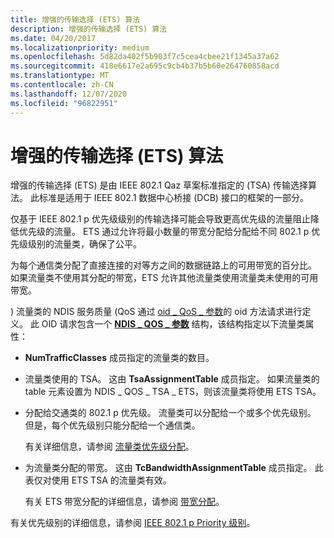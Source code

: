 ```yaml
---
title: 增强的传输选择 (ETS) 算法
description: 增强的传输选择 (ETS) 算法
ms.date: 04/20/2017
ms.localizationpriority: medium
ms.openlocfilehash: 5d82da402f5b903f7c5cea4cbee21f1345a37a62
ms.sourcegitcommit: 418e6617e2a695c9cb4b37b5b60e264760858acd
ms.translationtype: MT
ms.contentlocale: zh-CN
ms.lasthandoff: 12/07/2020
ms.locfileid: "96822951"
---
```

# <a name="enhanced-transmission-selection-ets-algorithm"></a>增强的传输选择 (ETS) 算法


增强的传输选择 (ETS) 是由 IEEE 802.1 Qaz 草案标准指定的 (TSA) 传输选择算法。 此标准是适用于 IEEE 802.1 数据中心桥接 (DCB) 接口的框架的一部分。

仅基于 IEEE 802.1 p 优先级级别的传输选择可能会导致更高优先级的流量阻止降低优先级的流量。 ETS 通过允许将最小数量的带宽分配给分配给不同 802.1 p 优先级级别的流量类，确保了公平。

为每个通信类分配了直接连接的对等方之间的数据链路上的可用带宽的百分比。 如果流量类不使用其分配的带宽，ETS 允许其他流量类使用流量类未使用的可用带宽。

) 流量类的 NDIS 服务质量 (QoS 通过 [oid \_ QoS \_ 参数](./oid-qos-parameters.md)的 oid 方法请求进行定义。 此 OID 请求包含一个 [**NDIS \_ QOS \_ 参数**](/windows-hardware/drivers/ddi/ntddndis/ns-ntddndis-_ndis_qos_parameters) 结构，该结构指定以下流量类属性：

-   **NumTrafficClasses** 成员指定的流量类的数目。

-   流量类使用的 TSA。 这由 **TsaAssignmentTable** 成员指定。 如果流量类的 table 元素设置为 NDIS \_ QOS \_ TSA \_ ETS，则该流量类将使用 ETS TSA。

-   分配给交通类的 802.1 p 优先级。 流量类可以分配给一个或多个优先级别。 但是，每个优先级别只能分配给一个通信类。

    有关详细信息，请参阅 [流量类优先级分配](traffic-class-priority-assignment.md)。

-   为流量类分配的带宽。 这由 **TcBandwidthAssignmentTable** 成员指定。 此表仅对使用 ETS TSA 的流量类有效。

    有关 ETS 带宽分配的详细信息，请参阅 [带宽分配](bandwidth-allocation.md)。

有关优先级别的详细信息，请参阅 [IEEE 802.1 p Priority 级别](ieee-802-1p-priority-levels.md)。

 

